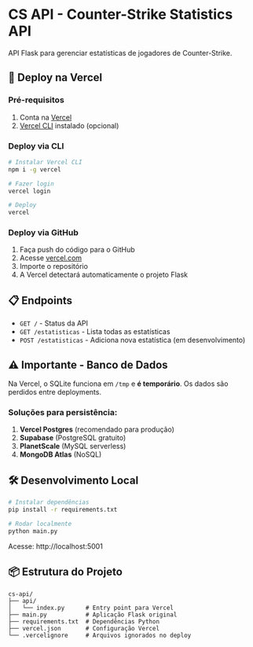 # CS API - Counter-Strike Statistics API

API Flask para gerenciar estatísticas de jogadores de Counter-Strike.

## 🚀 Deploy na Vercel

### Pré-requisitos
1. Conta na [Vercel](https://vercel.com)
2. [Vercel CLI](https://vercel.com/cli) instalado (opcional)

### Deploy via CLI

```bash
# Instalar Vercel CLI
npm i -g vercel

# Fazer login
vercel login

# Deploy
vercel
```

### Deploy via GitHub

1. Faça push do código para o GitHub
2. Acesse [vercel.com](https://vercel.com)
3. Importe o repositório
4. A Vercel detectará automaticamente o projeto Flask

## 📋 Endpoints

- `GET /` - Status da API
- `GET /estatisticas` - Lista todas as estatísticas
- `POST /estatisticas` - Adiciona nova estatística (em desenvolvimento)

## ⚠️ Importante - Banco de Dados

Na Vercel, o SQLite funciona em `/tmp` e **é temporário**. Os dados são perdidos entre deployments.

### Soluções para persistência:
1. **Vercel Postgres** (recomendado para produção)
2. **Supabase** (PostgreSQL gratuito)
3. **PlanetScale** (MySQL serverless)
4. **MongoDB Atlas** (NoSQL)

## 🛠️ Desenvolvimento Local

```bash
# Instalar dependências
pip install -r requirements.txt

# Rodar localmente
python main.py
```

Acesse: http://localhost:5001

## 📦 Estrutura do Projeto

```
cs-api/
├── api/
│   └── index.py      # Entry point para Vercel
├── main.py           # Aplicação Flask original
├── requirements.txt  # Dependências Python
├── vercel.json       # Configuração Vercel
└── .vercelignore     # Arquivos ignorados no deploy
```
